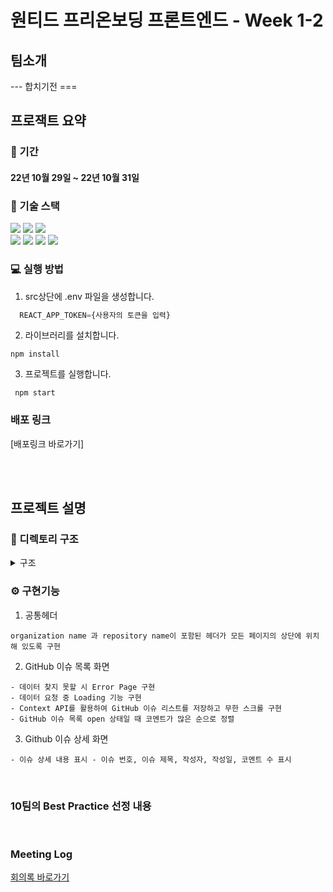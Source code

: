 # 원티드 프리온보딩 프론트엔드 - Week 1-2

## 팀소개

--- 합치기전 ===

## 프로잭트 요약

### 📆 기간

#### 22년 10월 29일 ~ 22년 10월 31일

### 🔧 기술 스택

<div align=left> 
  <img src="https://img.shields.io/badge/react-61DAFB?style=for-the-badge&logo=react&logoColor=black"/> 
  <img src="https://img.shields.io/badge/javascript-F7DF1E?style=for-the-badge&logo=javascript&logoColor=black"/>   
  <img src="https://img.shields.io/badge/styled_components-DB7093?style=for-the-badge&logo=styled-components&logoColor=white"/><br/>
  <img src="https://img.shields.io/badge/github-181717?style=for-the-badge&logo=github&logoColor=white"/>
  <img src="https://img.shields.io/badge/git-F05032?style=for-the-badge&logo=git&logoColor=white"/> <img src="https://img.shields.io/badge/react_router_dom-CA4245?style=for-the-badge&logo=reactrouter&logoColor=white"/> 
 <img src=" https://img.shields.io/badge/Octokit-007ACC?style=for-the-badge&logo=octokit&logoColor=white"/> 
</div>

### 💻 실행 방법

1. src상단에 .env 파일을 생성합니다.

```javascript
  REACT_APP_TOKEN={사용자의 토큰을 입력}
```

2. 라이브러리를 설치합니다.

```
npm install
```

3. 프로젝트를 실행합니다.

```
 npm start
```

### 배포 링크

[배포링크 바로가기]

<br/>
<br/>

## 프로젝트 설명

### 📂 디렉토리 구조

<details>
<summary> 구조</summary>
<div markdown="1">

```
🗂 src
 ┣ 📁 actions
	 ┣ issue.js
	 ┣ issues.js
   ┗ types.js
 ┣ 📁 components
 ┣ 📁 api
	 ┣ index.js
 ┣ 📂 context
	 ┣ IssueContext.js
	 ┣ IssuesContext.js
   ┗ IssuesContext.jsx
 ┣ 📂 pages
   ┣ Error404Pages.jsx
   ┣ Issues.jsx
   ┗ Issue.jsx
 ┣ 📂 hoc
   ┣ withCheckPageState.jsx
 ┣ 📂 hooks
   ┣ useGetContextState.js
 ┣ 📂 styles
   ┣ GlobalStyle.jsx
   ┗ common.js
 ┣ App.js
 ┣ index.js
 ┗ router.js
```

</div>
</details>

### ⚙️ 구현기능

 1. 공통헤더

```
organization name 과 repository name이 포함된 헤더가 모든 페이지의 상단에 위치해 있도록 구현
```

 2. GitHub 이슈 목록 화면

```
- 데이터 찾지 못할 시 Error Page 구현
- 데이터 요청 중 Loading 기능 구현
- Context API를 활용하여 GitHub 이슈 리스트를 저장하고 무한 스크롤 구현
- GitHub 이슈 목록 open 상태일 때 코멘트가 많은 순으로 정렬
```

 3. Github 이슈 상세 화면

```
- 이슈 상세 내용 표시 - 이슈 번호, 이슈 제목, 작성자, 작성일, 코멘트 수 표시
```

<br/>

### 10팀의 Best Practice 선정 내용

<br/>

### Meeting Log

[회의록 바로가기](https://www.notion.so/Meeting-log-3eff6566fd844052b7a98702ebab8c5b?p=1e14e81a8e4a4deda8d067c61beb76ab&pm=s)
